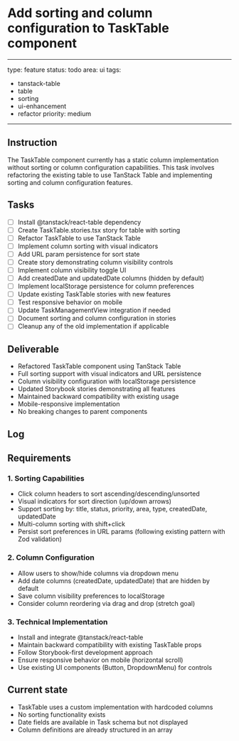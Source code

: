 # Add sorting and column configuration to TaskTable component

---
type: feature
status: todo
area: ui
tags:
  - tanstack-table
  - table
  - sorting
  - ui-enhancement
  - refactor
priority: medium
---


## Instruction
The TaskTable component currently has a static column implementation without sorting or column configuration capabilities. This task involves refactoring the existing table to use TanStack Table and implementing sorting and column configuration features.

## Tasks
- [ ] Install @tanstack/react-table dependency
- [ ] Create TaskTable.stories.tsx story for table with sorting
- [ ] Refactor TaskTable to use TanStack Table
- [ ] Implement column sorting with visual indicators
- [ ] Add URL param persistence for sort state
- [ ] Create story demonstrating column visibility controls
- [ ] Implement column visibility toggle UI
- [ ] Add createdDate and updatedDate columns (hidden by default)
- [ ] Implement localStorage persistence for column preferences
- [ ] Update existing TaskTable stories with new features
- [ ] Test responsive behavior on mobile
- [ ] Update TaskManagementView integration if needed
- [ ] Document sorting and column configuration in stories
- [ ] Cleanup any of the old implementation if applicable

## Deliverable
- Refactored TaskTable component using TanStack Table
- Full sorting support with visual indicators and URL persistence  
- Column visibility configuration with localStorage persistence
- Updated Storybook stories demonstrating all features
- Maintained backward compatibility with existing usage
- Mobile-responsive implementation
- No breaking changes to parent components

## Log

## Requirements
### 1. Sorting Capabilities
- Click column headers to sort ascending/descending/unsorted
- Visual indicators for sort direction (up/down arrows)
- Support sorting by: title, status, priority, area, type, createdDate, updatedDate
- Multi-column sorting with shift+click
- Persist sort preferences in URL params (following existing pattern with Zod validation)

### 2. Column Configuration
- Allow users to show/hide columns via dropdown menu
- Add date columns (createdDate, updatedDate) that are hidden by default
- Save column visibility preferences to localStorage
- Consider column reordering via drag and drop (stretch goal)

### 3. Technical Implementation
- Install and integrate @tanstack/react-table
- Maintain backward compatibility with existing TaskTable props
- Follow Storybook-first development approach
- Ensure responsive behavior on mobile (horizontal scroll)
- Use existing UI components (Button, DropdownMenu) for controls

## Current state
- TaskTable uses a custom implementation with hardcoded columns
- No sorting functionality exists
- Date fields are available in Task schema but not displayed
- Column definitions are already structured in an array
